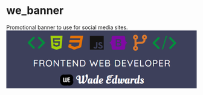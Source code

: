 # we_banner
Promotional banner to use for social media sites.
![](https://github.com/edwadewards/we_banner/blob/main/we_card.png)
